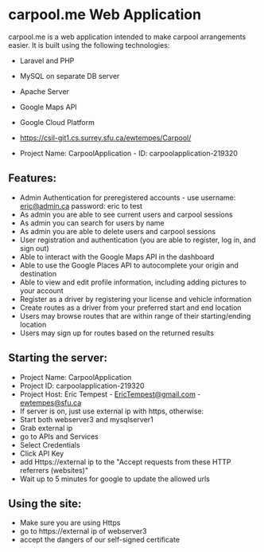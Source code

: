 # carpool.me Web Application 
carpool.me is a web application intended to make carpool arrangements easier. 
It is built using the following technologies:
* Laravel and PHP
* MySQL on separate DB server
* Apache Server
* Google Maps API
* Google Cloud Platform

* https://csil-git1.cs.surrey.sfu.ca/ewtempes/Carpool/
* Project Name: CarpoolApplication - ID: carpoolapplication-219320

## Features:
* Admin Authentication for preregistered accounts - use username: eric@admin.ca password: eric to test
* As admin you are able to see current users and carpool sessions
* As admin you can search for users by name
* As admin you are able to delete users and carpool sessions
* User registration and authentication (you are able to register, log in, and sign out)
* Able to interact with the Google Maps API in the dashboard
* Able to use the Google Places API to autocomplete your origin and destination
* Able to view and edit profile information, including adding pictures to your account
* Register as a driver by registering your license and vehicle information
* Create routes as a driver from your preferred start and end location
* Users may browse routes that are within range of their starting/ending location
* Users may sign up for routes based on the returned results

## Starting the server:
* Project Name: CarpoolApplication
* Project ID: carpoolapplication-219320
* Project Host: Eric Tempest - EricTempest@gmail.com - ewtempes@sfu.ca
* If server is on, just use external ip with https, otherwise:
* Start both webserver3 and mysqlserver1
* Grab external ip
* go to APIs and Services
* Select Credentials
* Click API Key
* add Https://external ip to the "Accept requests from these HTTP referrers (websites)"
* Wait up to 5 minutes for google to update the allowed urls

## Using the site:
* Make sure you are using Https
* go to https://external ip of webserver3
* accept the dangers of our self-signed certificate